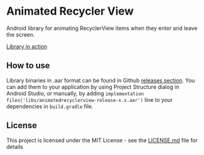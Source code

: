# Animated Recycler View
Android library for animating RecyclerView items when they enter and leave the screen.

[Library in action](https://i.imgur.com/wRy5yir.mp4)

## How to use
Library binaries in .aar format can be found in Github [releases section](https://github.com/codequest-eu/AnimatedRecyclerView/releases). You can add them to your application by using Project Structure dialog in Android Studio, or manually, by adding `implementation files('libs/animatedrecyclerview-release-x.x.aar')` line to your dependencies in `build.gradle` file.

## License

This project is licensed under the MIT License - see the [LICENSE.md](LICENSE.md) file for details
